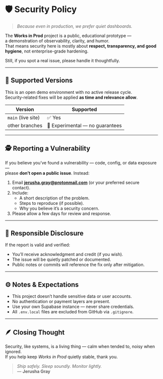 # 🛡️ Security Policy

> *Because even in production, we prefer quiet dashboards.*

The **Works in Prod** project is a public, educational prototype —  
a demonstration of observability, clarity, and humor.  
That means security here is mostly about **respect, transparency, and good hygiene**, not enterprise-grade hardening.

Still, if you spot a real issue, please handle it thoughtfully.

---

## 🧠 Supported Versions

This is an open demo environment with no active release cycle.  
Security-related fixes will be applied **as time and relevance allow**.

| Version            | Supported                      |
| ------------------ | ------------------------------ |
| `main` (live site) | ✅ Yes                          |
| other branches     | 🧪 Experimental — no guarantees |

---

## 🕵️ Reporting a Vulnerability

If you believe you’ve found a vulnerability — code, config, or data exposure —  
please **don’t open a public issue**. Instead:

1. Email **jerusha.gray@protonmail.com** (or your preferred secure contact).  
2. Include:
   - A short description of the problem.  
   - Steps to reproduce (if possible).  
   - Why you believe it’s a security concern.  
3. Please allow a few days for review and response.

---

## 🧩 Responsible Disclosure

If the report is valid and verified:
- You’ll receive acknowledgment and credit (if you wish).  
- The issue will be quietly patched or documented.  
- Public notes or commits will reference the fix only after mitigation.

---

## ⚙️ Notes & Expectations

- This project doesn’t handle sensitive data or user accounts.  
- No authentication or payment layers are present.  
- Use your own Supabase instance — never share credentials.  
- All `.env.local` files are excluded from GitHub via `.gitignore`.  

---

## 🪶 Closing Thought

Security, like systems, is a living thing — calm when tended to, noisy when ignored.  
If you help keep *Works in Prod* quietly stable, thank you.

> *Ship safely. Sleep soundly. Monitor lightly.*  
> — **Jerusha Gray**
